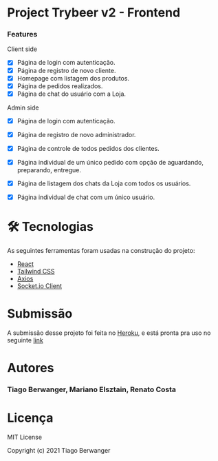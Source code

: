 # Project Trybeer v2 - Frontend

### Features

Client side
- [x] Página de login com autenticação.
- [x] Página de registro de novo cliente.
- [x] Homepage com listagem dos produtos.
- [x] Página de pedidos realizados.
- [x] Página de chat do usuário com a Loja.

Admin side
- [x] Página de login com autenticação.
- [x] Página de registro de novo administrador.
- [x] Página de controle de todos pedidos dos clientes.
- [x] Página individual de um único pedido com opção de aguardando, preparando, entregue.
- [x] Página de listagem dos chats da Loja com todos os usuários.
- [x] Página individual de chat com um único usuário.


# 🛠 Tecnologias

As seguintes ferramentas foram usadas na construção do projeto:

- [React](https://pt-br.reactjs.org/)
- [Tailwind CSS](https://tailwindcss.com/)
- [Axios](https://github.com/axios/axios)
- [Socket.io Client](https://www.npmjs.com/package/socket.io-client)

# Submissão

A submissão desse projeto foi feita no [Heroku](https://heroku.com/), e está pronta pra uso no seguinte [link](https://tiagoberwanger-front.herokuapp.com/)

# Autores

### Tiago Berwanger, Mariano Elsztain, Renato Costa

# Licença

MIT License

Copyright (c) 2021 Tiago Berwanger
